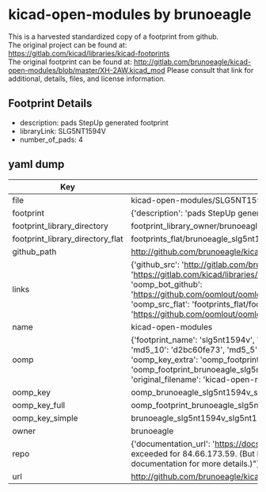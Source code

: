# kicad-open-modules by brunoeagle  
This is a harvested standardized copy of a footprint from github.  
The original project can be found at:  
https://gitlab.com/kicad/libraries/kicad-footprints  
The original footprint can be found at:
http://gitlab.com/brunoeagle/kicad-open-modules/blob/master/XH-2AW.kicad_mod
Please consult that link for additional, details, files, and license information.  
## Footprint Details
* description: pads StepUp generated footprint  
* libraryLink: SLG5NT1594V  
* number_of_pads: 4  
## yaml dump  
| Key | Value |  
| --- | --- |  
| file | kicad-open-modules/SLG5NT1594V.kicad_mod |  
| footprint | {'description': 'pads StepUp generated footprint', 'libraryLink': 'SLG5NT1594V', 'number_of_pads': 4} |  
| footprint_library_directory | footprint_library_owner/brunoeagle_kicad-open-modules |  
| footprint_library_directory_flat | footprints_flat/brunoeagle_slg5nt1594v_slg5nt1594v/working |  
| github_path | http://github.com/brunoeagle/kicad-open-modules/blob/master/SLG5NT1594V.kicad_mod |  
| links | {'github_src': 'http://gitlab.com/brunoeagle/kicad-open-modules/blob/master/XH-2AW.kicad_mod', 'github_src_repo': 'https://gitlab.com/kicad/libraries/kicad-footprints', 'oomp_bot': 'footprints/brunoeagle_slg5nt1594v_slg5nt1594v/working', 'oomp_bot_github': 'https://github.com/oomlout/oomlout_oomp_footprint_bot/tree/main/footprints/brunoeagle_slg5nt1594v_slg5nt1594v/working', 'oomp_src_flat': 'footprints_flat/footprints_flat/brunoeagle_slg5nt1594v_slg5nt1594v/working', 'oomp_src_flat_github': 'https://github.com/oomlout/oomlout_oomp_footprint_src/tree/main/footprints_flat/brunoeagle_slg5nt1594v_slg5nt1594v/working'} |  
| name | kicad-open-modules |  
| oomp | {'footprint_name': 'slg5nt1594v', 'library_name': 'slg5nt1594v_kicad_mod', 'md5': 'd2bc60fe7308b77c97865e5507ee5796', 'md5_10': 'd2bc60fe73', 'md5_5': 'd2bc6', 'md5_6': 'd2bc60', 'oomp_key': 'oomp_brunoeagle_slg5nt1594v_slg5nt1594v', 'oomp_key_extra': 'oomp_footprint_brunoeagle_slg5nt1594v_slg5nt1594v', 'oomp_key_full': 'oomp_footprint_brunoeagle_slg5nt1594v_slg5nt1594v_d2bc60', 'oomp_key_simple': 'brunoeagle_slg5nt1594v_slg5nt1594v', 'original_filename': 'kicad-open-modules/SLG5NT1594V.kicad_mod', 'owner_name': 'brunoeagle'} |  
| oomp_key | oomp_brunoeagle_slg5nt1594v_slg5nt1594v |  
| oomp_key_full | oomp_footprint_brunoeagle_slg5nt1594v_slg5nt1594v |  
| oomp_key_simple | brunoeagle_slg5nt1594v_slg5nt1594v |  
| owner | brunoeagle |  
| repo | {'documentation_url': 'https://docs.github.com/rest/overview/resources-in-the-rest-api#rate-limiting', 'message': "API rate limit exceeded for 84.66.173.59. (But here's the good news: Authenticated requests get a higher rate limit. Check out the documentation for more details.)"} |  
| url | http://github.com/brunoeagle/kicad-open-modules |  

